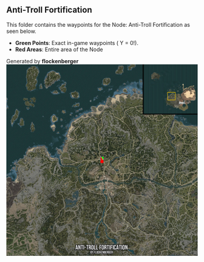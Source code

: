 ## Anti-Troll Fortification
This folder contains the waypoints for the Node: Anti-Troll Fortification as seen below.

- **Green Points**: Exact in-game waypoints ( Y = 0!).
- **Red Areas**: Entire area of the Node

Generated by **flockenberger**
![by_flockenberger](./Preview.webp)